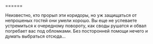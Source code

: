======

Неизвестно, кто прорыл эти коридоры, но уж защищаться от непрошеных гостей они умели хорошо. Вы еще не успеваете устремиться к очередному повороту, как своды рушатся и обвал погребает вас под обломками. Без посторонней помощи нечего и думать выбраться отсюда...

